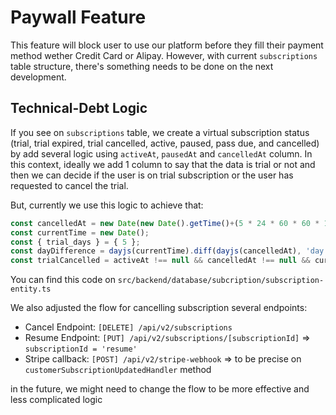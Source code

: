 # Paywall Feature

This feature will block user to use our platform before they fill their payment method wether Credit Card or Alipay. However, with current `subscriptions` table structure, there's something needs to be done on the next development.

## Technical-Debt Logic

If you see on `subscriptions` table, we create a virtual subscription status (trial, trial expired, trial cancelled, active, paused, pass due, and cancelled) by add several logic using `activeAt`, `pausedAt` and `cancelledAt` column. In this context, ideally we add 1 column to say that the data is trial or not and then we can decide if the user is on trial subscription or the user has requested to cancel the trial.

But, currently we use this logic to achieve that:

```typescript
const cancelledAt = new Date(new Date().getTime()+(5 * 24 * 60 * 60 * 1000)) // 5 days ahead
const currentTime = new Date();
const { trial_days } = { 5 };
const dayDifference = dayjs(currentTime).diff(dayjs(cancelledAt), 'day');
const trialCancelled = activeAt !== null && cancelledAt !== null && currentTime < cancelledAt && dayDifference < +trial_days
```

You can find this code on `src/backend/database/subcription/subscription-entity.ts`

We also adjusted the flow for cancelling subscription several endpoints:

- Cancel Endpoint: `[DELETE] /api/v2/subscriptions`
- Resume Endpoint: `[PUT] /api/v2/subscriptions/[subscriptionId]` => `subscriptionId = 'resume'`
- Stripe callback: `[POST] /api/v2/stripe-webhook` => to be precise on `customerSubscriptionUpdatedHandler` method

in the future, we might need to change the flow to be more effective and less complicated logic
